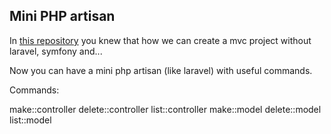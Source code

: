 ## Mini PHP artisan
In [this repository](https://github.com/Yasinrabiee/Mvc-Without-Laravel) you knew that how we can create a mvc project without laravel, symfony and...

Now you can have a mini php artisan (like laravel) with useful commands.

Commands:

make::controller
delete::controller
list::controller
make::model
delete::model
list::model
